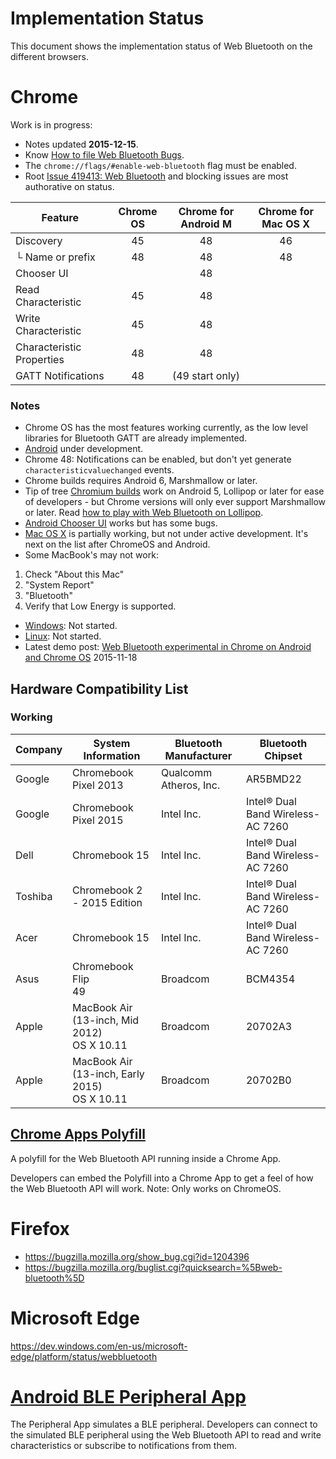 # Implementation Status
This document shows the implementation status of Web Bluetooth on the
different browsers.

# Chrome
Work is in progress:
* Notes updated **2015-12-15**.
* Know [How to file Web Bluetooth Bugs](https://www.chromium.org/developers/how-tos/file-web-bluetooth-bugs).
* The `chrome://flags/#enable-web-bluetooth` flag must be enabled.
* Root [Issue 419413: Web Bluetooth](https://code.google.com/p/chromium/issues/detail?id=419413) and blocking issues are most authorative on status.

Feature                   | Chrome OS | Chrome for Android M | Chrome for Mac OS X
------------------------- | :-------: | :------------------: | :-----------------:
Discovery                 | 45        | 48                   | 46
└ Name or prefix          | 48        | 48                   | 48
Chooser UI                |           | 48                   |
Read Characteristic       | 45        | 48                   |
Write Characteristic      | 45        | 48                   |
Characteristic Properties | 48        | 48                   |
GATT Notifications        | 48        | (49 start only)      |

### Notes

* Chrome OS has the most features working currently, as the low level libraries for Bluetooth GATT are already implemented.
* [Android](https://crbug.com/471536) under development.
 * Chrome 48: Notifications can be enabled, but don't yet generate `characteristicvaluechanged` events. 
  * Chrome builds requires Android 6, Marshmallow or later.
  * Tip of tree [Chromium builds](https://download-chromium.appspot.com/?platform=Android&type=snapshots) work on Android 5, Lollipop or later for ease of developers - but Chrome versions will only ever support Marshmallow or later. Read [how to play with Web Bluetooth on Lollipop](http://stackoverflow.com/q/34810194/422957).
 * [Android Chooser UI](https://crbug.com/436280) works but has some bugs.
* [Mac OS X](https://crbug.com/364359) is partially working, but not under active development. It's next on the list after ChromeOS and Android.
 * Some MacBook's may not work:
  1. Check "About this Mac"
  2. "System Report"
  3. "Bluetooth"
  4. Verify that Low Energy is supported.
* [Windows](https://crbug.com/507419): Not started.
* [Linux](https://crbug.com/570344): Not started.
* Latest demo post: [Web Bluetooth experimental in Chrome on Android and Chrome OS](https://www.w3.org/community/web-bluetooth/2015/11/18/web-bluetooth-experimental-in-chrome-on-android-and-chrome-os/) 2015-11-18

## Hardware Compatibility List

### Working

Company | System Information | Bluetooth Manufacturer | Bluetooth Chipset
------- | ------------------ | ---------------------- | -----------------
Google  | Chromebook Pixel 2013 | Qualcomm Atheros, Inc. | AR5BMD22
Google  | Chromebook Pixel 2015 | Intel Inc. | Intel® Dual Band Wireless-AC 7260 
Dell    | Chromebook 15      | Intel Inc. | Intel® Dual Band Wireless-AC 7260
Toshiba | Chromebook 2 - 2015 Edition | Intel Inc. | Intel® Dual Band Wireless-AC 7260 
Acer    | Chromebook 15 | Intel Inc. | Intel® Dual Band Wireless-AC 7260
Asus    | Chromebook Flip <br/> 49| Broadcom | BCM4354
Apple   | MacBook Air (13-inch, Mid 2012) <br/> OS X 10.11 | Broadcom | 20702A3
Apple   | MacBook Air (13-inch, Early 2015) <br/> OS X 10.11 | Broadcom | 20702B0

## [Chrome Apps Polyfill](https://github.com/WebBluetoothCG/chrome-app-polyfill)
A polyfill for the Web Bluetooth API running inside a Chrome App.

Developers can embed the Polyfill into a Chrome App to get a feel of how the
Web Bluetooth API will work. Note: Only works on ChromeOS.

# Firefox
- https://bugzilla.mozilla.org/show_bug.cgi?id=1204396
- https://bugzilla.mozilla.org/buglist.cgi?quicksearch=%5Bweb-bluetooth%5D

# Microsoft Edge
https://dev.windows.com/en-us/microsoft-edge/platform/status/webbluetooth

# [Android BLE Peripheral App](https://github.com/WebBluetoothCG/ble-test-peripheral-android)

The Peripheral App simulates a BLE peripheral. Developers can connect to
the simulated BLE peripheral using the Web Bluetooth API to read and write
characteristics or subscribe to notifications from them.
